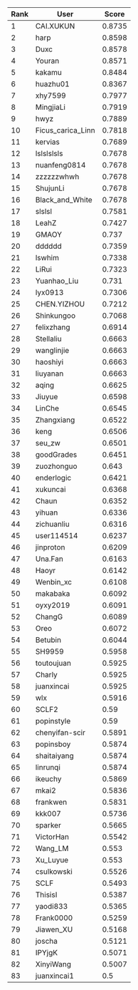 | Rank | User              | Score  |
| ---- | ----------------- | ------ |
| 1    | CAI.XUKUN         | 0.8735 |
| 2    | harp              | 0.8598 |
| 3    | Duxc              | 0.8578 |
| 4    | Youran            | 0.8571 |
| 5    | kakamu            | 0.8484 |
| 6    | huazhu01          | 0.8367 |
| 7    | xhy7599           | 0.7977 |
| 8    | MingjiaLi         | 0.7919 |
| 9    | hwyz              | 0.7889 |
| 10   | Ficus_carica_Linn | 0.7818 |
| 11   | kervias           | 0.7689 |
| 12   | lslslslsls        | 0.7678 |
| 13   | nuanfeng0814      | 0.7678 |
| 14   | zzzzzzwhwh        | 0.7678 |
| 15   | ShujunLi          | 0.7678 |
| 16   | Black_and_White   | 0.7678 |
| 17   | slslsl            | 0.7581 |
| 18   | LeahZ             | 0.7427 |
| 19   | GMAOY             | 0.737  |
| 20   | dddddd            | 0.7359 |
| 21   | lswhim            | 0.7338 |
| 22   | LiRui             | 0.7323 |
| 23   | Yuanhao_Liu       | 0.731  |
| 24   | lyx0913           | 0.7306 |
| 25   | CHEN.YIZHOU       | 0.7212 |
| 26   | Shinkungoo        | 0.7068 |
| 27   | felixzhang        | 0.6914 |
| 28   | Stellaliu         | 0.6663 |
| 29   | wanglinjie        | 0.6663 |
| 30   | haoshiyi          | 0.6663 |
| 31   | liuyanan          | 0.6663 |
| 32   | aqing             | 0.6625 |
| 33   | Jiuyue            | 0.6598 |
| 34   | LinChe            | 0.6545 |
| 35   | Zhangxiang        | 0.6522 |
| 36   | keng              | 0.6506 |
| 37   | seu_zw            | 0.6501 |
| 38   | goodGrades        | 0.6451 |
| 39   | zuozhonguo        | 0.643  |
| 40   | enderlogic        | 0.6421 |
| 41   | xukuncai          | 0.6368 |
| 42   | Chaun             | 0.6352 |
| 43   | yihuan            | 0.6336 |
| 44   | zichuanliu        | 0.6316 |
| 45   | user114514        | 0.6237 |
| 46   | jinproton         | 0.6209 |
| 47   | Una.Fan           | 0.6163 |
| 48   | Haoyr             | 0.6142 |
| 49   | Wenbin_xc         | 0.6108 |
| 50   | makabaka          | 0.6092 |
| 51   | oyxy2019          | 0.6091 |
| 52   | ChangG            | 0.6089 |
| 53   | Oreo              | 0.6072 |
| 54   | Betubin           | 0.6044 |
| 55   | SH9959            | 0.5958 |
| 56   | toutoujuan        | 0.5925 |
| 57   | Charly            | 0.5925 |
| 58   | juanxincai        | 0.5925 |
| 59   | wlx               | 0.5916 |
| 60   | SCLF2             | 0.59   |
| 61   | popinstyle        | 0.59   |
| 62   | chenyifan-scir    | 0.5891 |
| 63   | popinsboy         | 0.5874 |
| 64   | shaitaiyang       | 0.5874 |
| 65   | linrunqi          | 0.5874 |
| 66   | ikeuchy           | 0.5869 |
| 67   | mkai2             | 0.5836 |
| 68   | frankwen          | 0.5831 |
| 69   | kkk007            | 0.5736 |
| 70   | sparker           | 0.5665 |
| 71   | VictorHan         | 0.5542 |
| 72   | Wang_LM           | 0.553  |
| 73   | Xu_Luyue          | 0.553  |
| 74   | csulkowski        | 0.5526 |
| 75   | SCLF              | 0.5493 |
| 76   | ThisisI           | 0.5387 |
| 77   | yaodi833          | 0.5365 |
| 78   | Frank0000         | 0.5259 |
| 79   | Jiawen_XU         | 0.5168 |
| 80   | joscha            | 0.5121 |
| 81   | IPYjgK            | 0.5071 |
| 82   | XinyiWang         | 0.5007 |
| 83   | juanxincai1       | 0.5    |
